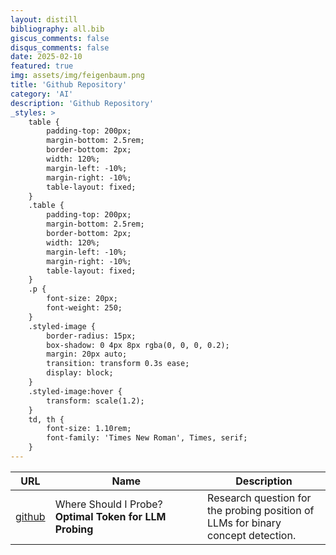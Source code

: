 ```yaml
---
layout: distill
bibliography: all.bib
giscus_comments: false
disqus_comments: false
date: 2025-02-10
featured: true
img: assets/img/feigenbaum.png
title: 'Github Repository'
category: 'AI'
description: 'Github Repository'
_styles: >
    table {
        padding-top: 200px;
        margin-bottom: 2.5rem;
        border-bottom: 2px;
        width: 120%;
        margin-left: -10%;
        margin-right: -10%;
        table-layout: fixed;
    }
    .table {
        padding-top: 200px;
        margin-bottom: 2.5rem;
        border-bottom: 2px;
        width: 120%;
        margin-left: -10%;
        margin-right: -10%;
        table-layout: fixed;
    }
    .p {
        font-size: 20px;
        font-weight: 250;
    }
    .styled-image {
        border-radius: 15px;
        box-shadow: 0 4px 8px rgba(0, 0, 0, 0.2);
        margin: 20px auto;
        transition: transform 0.3s ease;
        display: block;
    }
    .styled-image:hover {
        transform: scale(1.2);
    }
    td, th {
        font-size: 1.10rem;
        font-family: 'Times New Roman', Times, serif;
    }
---
```



<table>
  <thead>
    <tr>
      <th style="width: 7%;">URL</th>
      <th style="width: 50%;">Name </th>
      <th style="width: 40%;">Description</th>
    </tr>
  </thead>
  <tbody>
    <tr>
      <td><a href="https://github.com/fxnnxc/optimal-token-for-llm-probing/tree/main#optimal-token-for-llm-probing">github</a></td>
      <td>Where Should I Probe? 
 <strong>Optimal Token for LLM Probing</strong></td>
      <td>Research question for the probing position of LLMs for binary concept detection.</td>
    </tr>
  </tbody>
</table> 